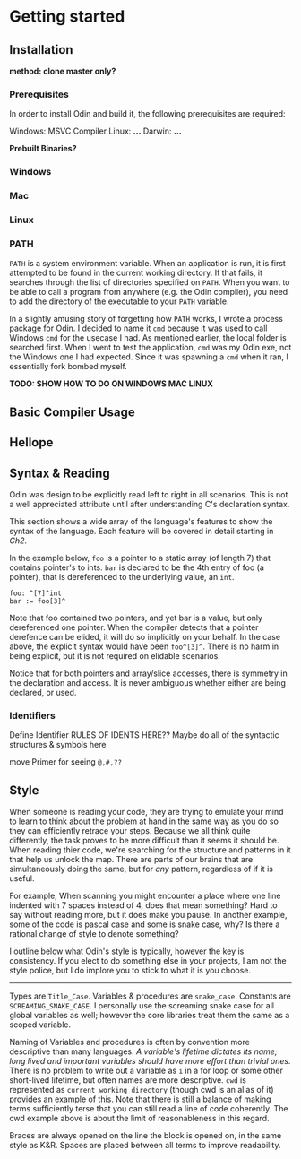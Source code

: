 # Getting started

## Installation

**method: clone master only?**

### Prerequisites

In order to install Odin and build it, the following prerequisites are required:

Windows: MSVC Compiler
Linux: **...**
Darwin: **...**

**Prebuilt Binaries?**

### Windows

### Mac

### Linux

### PATH

`PATH` is a system environment variable. When an application is run, it is first attempted to be found in the current working directory. If that fails, it searches through the list of directories specified on `PATH`. When you want to be able to call a program from anywhere (e.g. the Odin compiler), you need to add the directory of the executable to your `PATH` variable.

In a slightly amusing story of forgetting how `PATH` works, I wrote a process package for Odin. I decided to name it `cmd` because it was used to call Windows `cmd` for the usecase I had. As mentioned earlier, the local folder is searched first. When I went to test the application, `cmd` was my Odin exe, not the Windows one I had expected. Since it was spawning a `cmd` when it ran, I essentially fork bombed myself.

**TODO: SHOW HOW TO DO ON WINDOWS MAC LINUX**

## Basic Compiler Usage

## Hellope

## Syntax & Reading

Odin was design to be explicitly read left to right in all scenarios. This is not a well appreciated attribute until after understanding C's declaration syntax.

This section shows a wide array of the language's features to show the syntax of the language. Each feature will be covered in detail starting in _Ch2_.

In the example below, `foo` is a pointer to a static array (of length 7) that contains pointer's to ints. `bar` is declared to be the 4th entry of foo (a pointer), that is dereferenced to the underlying value, an `int`.

```odin
foo: ^[7]^int
bar := foo[3]^
```

Note that foo contained two pointers, and yet bar is a value, but only dereferenced one pointer. When the compiler detects that a pointer derefence can be elided, it will do so implicitly on your behalf. In the case above, the explicit syntax would have been `foo^[3]^`. There is no harm in being explicit, but it is not required on elidable scenarios.

Notice that for both pointers and array/slice accesses, there is symmetry in the declaration and access. It is never ambiguous whether either are being declared, or used.

### Identifiers

Define Identifier
RULES OF IDENTS HERE?? Maybe do all of the syntactic structures & symbols here

move Primer for seeing `@,#,??`

## Style

When someone is reading your code, they are trying to emulate your mind to learn to think about the problem at hand in the same way as you do so they can efficiently retrace your steps. Because we all think quite differently, the task proves to be more difficult than it seems it should be. When reading thier code, we're searching for the structure and patterns in it that help us unlock the map. There are parts of our brains that are simultaneously doing the same, but for _any_ pattern, regardless of if it is useful.

For example, When scanning you might encounter a place where one line indented with 7 spaces instead of 4, does that mean something? Hard to say without reading more, but it does make you pause. In another example, some of the code is pascal case and some is snake case, why? Is there a rational change of style to denote something?

I outline below what Odin's style is typically, however the key is consistency. If you elect to do something else in your projects, I am not the style police, but I do implore you to stick to what it is you choose.

---

Types are `Title_Case`. Variables & procedures are `snake_case`. Constants are `SCREAMING_SNAKE_CASE`. I personally use the screaming snake case for all global variables as well; however the core libraries treat them the same as a scoped variable.

Naming of Variables and procedures is often by convention more descriptive than many languages. _A variable's lifetime dictates its name; long lived and important variables should have more effort than trivial ones._ There is no problem to write out a variable as `i` in a for loop or some other short-lived lifetime, but often names are more descriptive. `cwd` is represented as `current_working_directory` (though cwd is an alias of it) provides an example of this. Note that there is still a balance of making terms sufficiently terse that you can still read a line of code coherently. The cwd example above is about the limit of reasonableness in this regard.

Braces are always opened on the line the block is opened on, in the same style as K&R. Spaces are placed between all terms to improve readability.
